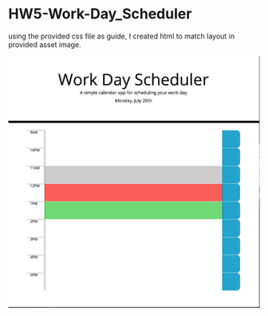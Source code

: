 # HW5-Work-Day_Scheduler

using the provided css file as guide, I created html to match layout in provided asset image.

![image](assets/ScreenShotbasichtmlframework.jpg "basic layout")




